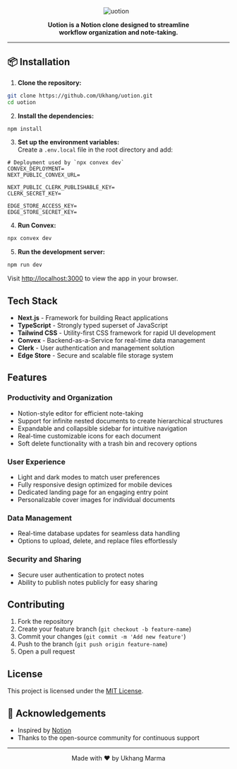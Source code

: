 <div align="center">
 <img src="https://github.com/user-attachments/assets/71f245ac-40f5-44ed-9904-a498fe3fe392" alt="uotion" style="margin-right: 10px;">
</div>
<p align="center">
    <strong>Uotion is a Notion clone designed to streamline <br/> workflow organization and note-taking.</strong>
</p>

---

## 📦 Installation

1. **Clone the repository:**  
```bash
git clone https://github.com/Ukhang/uotion.git
cd uotion
```

2. **Install the dependencies:**  
```bash
npm install
```

3. **Set up the environment variables:**  
Create a `.env.local` file in the root directory and add:
```env
# Deployment used by `npx convex dev`
CONVEX_DEPLOYMENT=
NEXT_PUBLIC_CONVEX_URL=

NEXT_PUBLIC_CLERK_PUBLISHABLE_KEY=
CLERK_SECRET_KEY=

EDGE_STORE_ACCESS_KEY=
EDGE_STORE_SECRET_KEY=
```

4. **Run Convex:**  
```bash
npx convex dev
```

5. **Run the development server:**  
```bash
npm run dev
```

Visit [http://localhost:3000](http://localhost:3000) to view the app in your browser.

## Tech Stack

- **Next.js** - Framework for building React applications
- **TypeScript** - Strongly typed superset of JavaScript
- **Tailwind CSS** - Utility-first CSS framework for rapid UI development
- **Convex** - Backend-as-a-Service for real-time data management
- **Clerk** - User authentication and management solution
- **Edge Store** - Secure and scalable file storage system

## Features

### Productivity and Organization

- Notion-style editor for efficient note-taking
- Support for infinite nested documents to create hierarchical structures
- Expandable and collapsible sidebar for intuitive navigation
- Real-time customizable icons for each document
- Soft delete functionality with a trash bin and recovery options

### User Experience

- Light and dark modes to match user preferences
- Fully responsive design optimized for mobile devices
- Dedicated landing page for an engaging entry point
- Personalizable cover images for individual documents

### Data Management

- Real-time database updates for seamless data handling
- Options to upload, delete, and replace files effortlessly

### Security and Sharing

- Secure user authentication to protect notes
- Ability to publish notes publicly for easy sharing

## Contributing

1. Fork the repository
2. Create your feature branch (`git checkout -b feature-name`)
3. Commit your changes (`git commit -m 'Add new feature'`)
4. Push to the branch (`git push origin feature-name`)
5. Open a pull request

## License

This project is licensed under the [MIT License](LICENSE).

## 🙌 Acknowledgements

- Inspired by [Notion](https://www.notion.so/)
- Thanks to the open-source community for continuous support

---

<div align="center">
    Made with ❤️ by Ukhang Marma
</div>